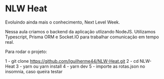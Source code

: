# NLW Heat
Evoluindo ainda mais o conhecimento, Next Level Week.
 
Nessa aula criamos o backend da aplicação utlizando NodeJS. 
Utilizamos Typescript, Prisma ORM e Socket.IO para trabalhar comunicação em tempo real.

Para rodar o projeto:

1 - git clone https://github.com/lguilherme44/NLW-Heat.git
2 - cd NLW-Heat
3 - yarn ou yarn install 
4 - yarn dev
5 - importe as rotas.json no insomnia, caso queira testar
